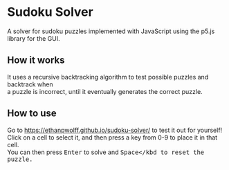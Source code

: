 # Sudoku Solver
A solver for sudoku puzzles implemented with JavaScript using the p5.js library for the GUI.

## How it works
It uses a recursive backtracking algorithm to test possible puzzles and backtrack when\
a puzzle is incorrect, until it eventually generates the correct puzzle.

## How to use
Go to https://ethanpwolff.github.io/sudoku-solver/ to test it out for yourself!\
Click on a cell to select it, and then press a key from 0-9 to place it in that cell.\
You can then press <kbd>Enter</kbd> to solve and <kbd>Space</kbd to reset the puzzle.
